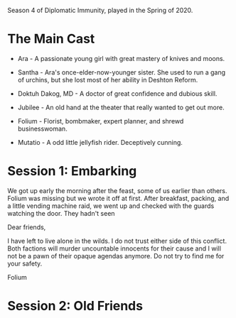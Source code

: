 Season 4 of Diplomatic Immunity, played in the Spring of 2020.

# The Main Cast

- Ara - A passionate young girl with great mastery of knives and moons.

- Santha - Ara's once-elder-now-younger sister. She used to run a gang of urchins, but she lost most of her ability in Deshton Reform.

- Doktuh Dakog, MD - A doctor of great confidence and dubious skill.

- Jubilee - An old hand at the theater that really wanted to get out more.

- Folium - Florist, bombmaker, expert planner, and shrewd businesswoman.

- Mutatio - A odd little jellyfish rider. Deceptively cunning.

# Session 1: Embarking
We got up early the morning after the feast, some of us earlier than others. Folium was missing but we wrote it off at first. After breakfast, packing, and a little vending machine raid, we went up and checked with the guards watching the door. They hadn't seen 


Dear friends,

I have left to live alone in the wilds. I do not trust either side of this conflict. Both factions will murder uncountable innocents for their cause and I will not be a pawn of their opaque agendas anymore. Do not try to find me for your safety.

Folium

# Session 2: Old Friends

